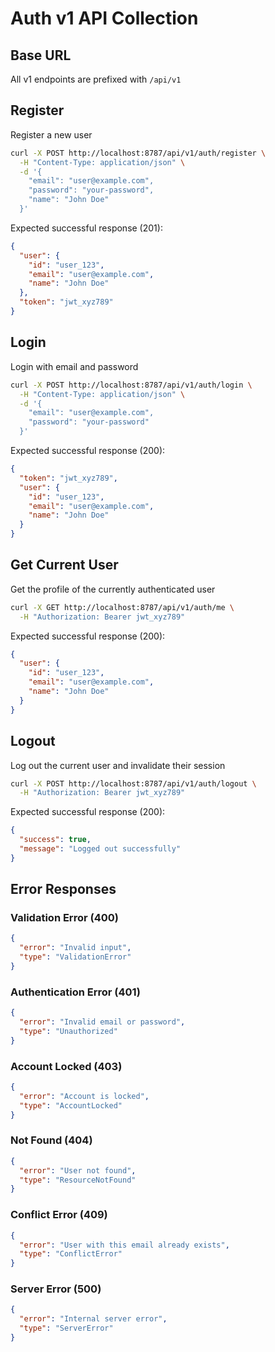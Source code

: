 # Auth v1 API Collection

## Base URL
All v1 endpoints are prefixed with `/api/v1`

## Register
Register a new user

```bash
curl -X POST http://localhost:8787/api/v1/auth/register \
  -H "Content-Type: application/json" \
  -d '{
    "email": "user@example.com",
    "password": "your-password",
    "name": "John Doe"
  }'
```

Expected successful response (201):
```json
{
  "user": {
    "id": "user_123",
    "email": "user@example.com",
    "name": "John Doe"
  },
  "token": "jwt_xyz789"
}
```

## Login
Login with email and password

```bash
curl -X POST http://localhost:8787/api/v1/auth/login \
  -H "Content-Type: application/json" \
  -d '{
    "email": "user@example.com",
    "password": "your-password"
  }'
```

Expected successful response (200):
```json
{
  "token": "jwt_xyz789",
  "user": {
    "id": "user_123",
    "email": "user@example.com",
    "name": "John Doe"
  }
}
```

## Get Current User
Get the profile of the currently authenticated user

```bash
curl -X GET http://localhost:8787/api/v1/auth/me \
  -H "Authorization: Bearer jwt_xyz789"
```

Expected successful response (200):
```json
{
  "user": {
    "id": "user_123",
    "email": "user@example.com",
    "name": "John Doe"
  }
}
```

## Logout
Log out the current user and invalidate their session

```bash
curl -X POST http://localhost:8787/api/v1/auth/logout \
  -H "Authorization: Bearer jwt_xyz789"
```

Expected successful response (200):
```json
{
  "success": true,
  "message": "Logged out successfully"
}
```

## Error Responses

### Validation Error (400)
```json
{
  "error": "Invalid input",
  "type": "ValidationError"
}
```

### Authentication Error (401)
```json
{
  "error": "Invalid email or password",
  "type": "Unauthorized"
}
```

### Account Locked (403)
```json
{
  "error": "Account is locked",
  "type": "AccountLocked"
}
```

### Not Found (404)
```json
{
  "error": "User not found",
  "type": "ResourceNotFound"
}
```

### Conflict Error (409)
```json
{
  "error": "User with this email already exists",
  "type": "ConflictError"
}
```

### Server Error (500)
```json
{
  "error": "Internal server error",
  "type": "ServerError"
}
```
